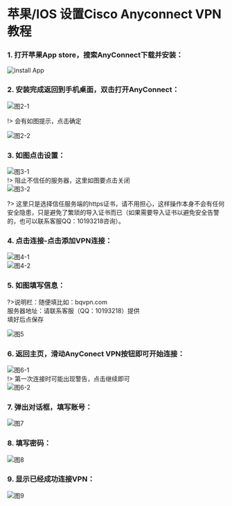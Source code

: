 
# 苹果/IOS 设置Cisco Anyconnect VPN教程

### 1. 打开苹果App store，搜索AnyConnect下载并安装：

![install App](http://bqvpn.com/img/guide/ios/1.png)

### 2. 安装完成返回到手机桌面，双击打开AnyConnect：

![图2-1](http://bqvpn.com/img/guide/ios/2-1.png)  

!> 会有如图提示，点击确定  

![图2-2](http://bqvpn.com/img/guide/ios/2-2.png)

### 3. 如图点击设置：

![图3-1](http://bqvpn.com/img/guide/ios/3-1.png)  
!> 阻止不信任的服务器，这里如图要点击关闭  
![图3-2](http://bqvpn.com/img/guide/ios/3-2.png)  

?> 这里只是选择信任服务端的https证书，请不用担心，这样操作本身不会有任何安全隐患，只是避免了繁琐的导入证书而已（如果需要导入证书以避免安全告警的，也可以联系客服QQ：10193218咨询）。

### 4. 点击连接-点击添加VPN连接：

![图4-1](http://bqvpn.com/img/guide/ios/4-1.png)  
![图4-2](http://bqvpn.com/img/guide/ios/4-2.png)

### 5. 如图填写信息：

?>说明栏：随便填比如：bqvpn.com  
服务器地址：请联系客服（QQ：10193218）提供  
填好后点保存  

![图5](http://bqvpn.com/img/guide/ios/5.jpg)  

### 6. 返回主页，滑动AnyConect VPN按钮即可开始连接：

![图6-1](http://bqvpn.com/img/guide/ios/6-1.jpg)  
!> 第一次连接时可能出现警告，点击继续即可  
![图6-2](http://bqvpn.com/img/guide/ios/6-2.jpg)

### 7. 弹出对话框，填写账号：

![图7](http://bqvpn.com/img/guide/ios/7.jpg)

### 8. 填写密码：

![图8](http://bqvpn.com/img/guide/ios/8.jpg)

### 9. 显示已经成功连接VPN：

![图9](http://bqvpn.com/img/guide/ios/9.jpg)
